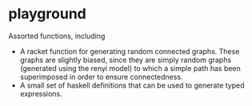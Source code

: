 # playground
Assorted functions, including

* A racket function for generating random connected graphs. These graphs are slightly biased, since they are simply random graphs (generated using the renyi model) to which a simple path has been superimposed in order to ensure connectedness.
* A small set of haskell definitions that can be used to generate typed expressions.
